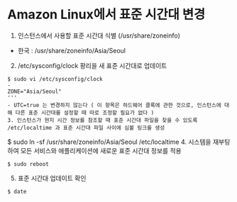 # Amazon Linux에서 표준 시간대 변경

1. 인스턴스에서 사용할 표준 시간대 식별 (/usr/share/zoneinfo)
  - 한국 : /usr/share/zoneinfo/Asia/Seoul
2. /etc/sysconfig/clock 팡리을 새 표준 시간대로 업데이트
  ```
  $ sudo vi /etc/sysconfig/clock
  -
  ZONE="Asia/Seoul"
  '''
  - UTC=true 는 변경하지 않는다 ( 이 항목은 하드웨어 클록에 관한 것으로, 인스턴스에 대해 다른 표준 시간대를 설정할 때 따로 조정할 필요가 없다 )
3. 인스턴스가 현지 시간 정보를 참조할 때 표준 시간대 파일을 찾을 수 있도록 /etc/localtime 과 표준 시간대 파일 사이에 심볼 링크를 생성
  ```
  $ sudo ln -sf /usr/share/zoneinfo/Asia/Seoul /etc/localtime
4. 시스템을 재부팅 하여 모든 서비스와 애플리케이션에 새로운 표준 시간대 정보를 적용
  ```
  $ sudo reboot
  ```
5. 표준 시간대 업데이트 확인
  ```
  $ date
  ```
